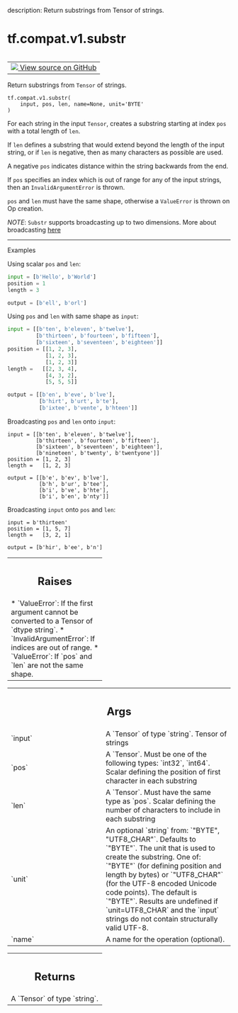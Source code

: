description: Return substrings from Tensor of strings.

<div itemscope itemtype="http://developers.google.com/ReferenceObject">
<meta itemprop="name" content="tf.compat.v1.substr" />
<meta itemprop="path" content="Stable" />
</div>

# tf.compat.v1.substr

<!-- Insert buttons and diff -->

<table class="tfo-notebook-buttons tfo-api nocontent" align="left">
<td>
  <a target="_blank" href="https://github.com/tensorflow/tensorflow/blob/r2.4/tensorflow/python/ops/string_ops.py#L417-L421">
    <img src="https://www.tensorflow.org/images/GitHub-Mark-32px.png" />
    View source on GitHub
  </a>
</td>
</table>



Return substrings from `Tensor` of strings.

<pre class="devsite-click-to-copy prettyprint lang-py tfo-signature-link">
<code>tf.compat.v1.substr(
    input, pos, len, name=None, unit='BYTE'
)
</code></pre>



<!-- Placeholder for "Used in" -->

For each string in the input `Tensor`, creates a substring starting at index
`pos` with a total length of `len`.

If `len` defines a substring that would extend beyond the length of the input
string, or if `len` is negative, then as many characters as possible are used.

A negative `pos` indicates distance within the string backwards from the end.

If `pos` specifies an index which is out of range for any of the input strings,
then an `InvalidArgumentError` is thrown.

`pos` and `len` must have the same shape, otherwise a `ValueError` is thrown on
Op creation.

*NOTE*: `Substr` supports broadcasting up to two dimensions. More about
broadcasting
[here](http://docs.scipy.org/doc/numpy/user/basics.broadcasting.html)

---

Examples

Using scalar `pos` and `len`:

```python
input = [b'Hello', b'World']
position = 1
length = 3

output = [b'ell', b'orl']
```

Using `pos` and `len` with same shape as `input`:

```python
input = [[b'ten', b'eleven', b'twelve'],
         [b'thirteen', b'fourteen', b'fifteen'],
         [b'sixteen', b'seventeen', b'eighteen']]
position = [[1, 2, 3],
            [1, 2, 3],
            [1, 2, 3]]
length =   [[2, 3, 4],
            [4, 3, 2],
            [5, 5, 5]]

output = [[b'en', b'eve', b'lve'],
          [b'hirt', b'urt', b'te'],
          [b'ixtee', b'vente', b'hteen']]
```

Broadcasting `pos` and `len` onto `input`:

```
input = [[b'ten', b'eleven', b'twelve'],
         [b'thirteen', b'fourteen', b'fifteen'],
         [b'sixteen', b'seventeen', b'eighteen'],
         [b'nineteen', b'twenty', b'twentyone']]
position = [1, 2, 3]
length =   [1, 2, 3]

output = [[b'e', b'ev', b'lve'],
          [b'h', b'ur', b'tee'],
          [b'i', b've', b'hte'],
          [b'i', b'en', b'nty']]
```

Broadcasting `input` onto `pos` and `len`:

```
input = b'thirteen'
position = [1, 5, 7]
length =   [3, 2, 1]

output = [b'hir', b'ee', b'n']
```

<!-- Tabular view -->
 <table class="responsive fixed orange">
<colgroup><col width="214px"><col></colgroup>
<tr><th colspan="2"><h2 class="add-link">Raises</h2></th></tr>
<tr class="alt">
<td colspan="2">
* `ValueError`: If the first argument cannot be converted to a
Tensor of `dtype string`.
* `InvalidArgumentError`: If indices are out of range.
* `ValueError`: If `pos` and `len` are not the same shape.
</td>
</tr>

</table>



<!-- Tabular view -->
 <table class="responsive fixed orange">
<colgroup><col width="214px"><col></colgroup>
<tr><th colspan="2"><h2 class="add-link">Args</h2></th></tr>

<tr>
<td>
`input`
</td>
<td>
A `Tensor` of type `string`. Tensor of strings
</td>
</tr><tr>
<td>
`pos`
</td>
<td>
A `Tensor`. Must be one of the following types: `int32`, `int64`.
Scalar defining the position of first character in each substring
</td>
</tr><tr>
<td>
`len`
</td>
<td>
A `Tensor`. Must have the same type as `pos`.
Scalar defining the number of characters to include in each substring
</td>
</tr><tr>
<td>
`unit`
</td>
<td>
An optional `string` from: `"BYTE", "UTF8_CHAR"`. Defaults to `"BYTE"`.
The unit that is used to create the substring.  One of: `"BYTE"` (for
defining position and length by bytes) or `"UTF8_CHAR"` (for the UTF-8
encoded Unicode code points).  The default is `"BYTE"`. Results are undefined if
`unit=UTF8_CHAR` and the `input` strings do not contain structurally valid
UTF-8.
</td>
</tr><tr>
<td>
`name`
</td>
<td>
A name for the operation (optional).
</td>
</tr>
</table>



<!-- Tabular view -->
 <table class="responsive fixed orange">
<colgroup><col width="214px"><col></colgroup>
<tr><th colspan="2"><h2 class="add-link">Returns</h2></th></tr>
<tr class="alt">
<td colspan="2">
A `Tensor` of type `string`.
</td>
</tr>

</table>

